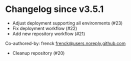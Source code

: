 # Changelog since v3.5.1
- Adjust deployment supporting all environments (#23) 
- Fix deployment workflow (#22) 
- Add new repository workflow (#21)

Co-authored-by: frenck <frenck@users.noreply.github.com> 
- Cleanup repository (#20) 
